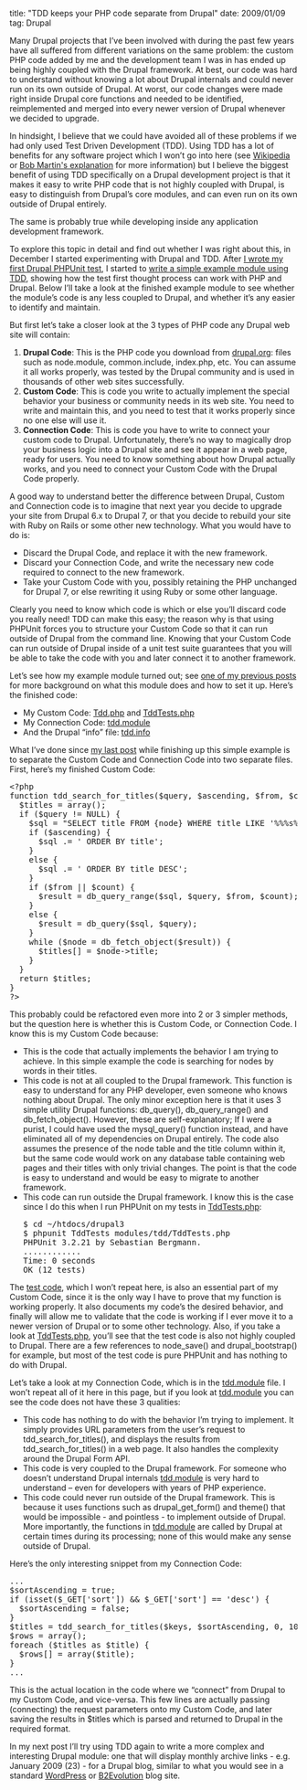 title: "TDD keeps your PHP code separate from Drupal"
date: 2009/01/09
tag: Drupal

<p>Many Drupal projects that I&rsquo;ve been involved with during the past few years have all suffered from different variations on the same problem: the custom PHP code added by me and the development team I was in has ended up being highly coupled with the Drupal framework. At best, our code was hard to understand without knowing a lot about Drupal internals and could never run on its own outside of Drupal. At worst, our code changes were made right inside Drupal core functions and needed to be identified, reimplemented and merged into every newer version of Drupal whenever we decided to upgrade.</p>
<p>In hindsight, I believe that we could have avoided all of these problems if we had only used Test Driven Development (TDD). Using TDD has a lot of benefits for any software project which I won&rsquo;t go into here (see <a href="http://en.wikipedia.org/wiki/Test-driven_development#Benefits">Wikipedia</a> or <a href="http://butunclebob.com/ArticleS.UncleBob.TheThreeRulesOfTdd">Bob Martin&#x27;s explanation</a> for more information) but I believe the biggest benefit of using TDD specifically on a Drupal development project is that it makes it easy to write PHP code that is not highly coupled with Drupal, is easy to distinguish from Drupal&rsquo;s core modules, and can even run on its own outside of Drupal entirely.</p>
<p>The same is probably true while developing inside any application development framework.</p>
<p>To explore this topic in detail and find out whether I was right about this, in December I started experimenting with Drupal and TDD. After <a href="http://patshaughnessy.net/2008/12/12/writing-your-first-phpunit-test-in-drupal">I wrote my first Drupal PHPUnit test</a>, I started to <a href="http://patshaughnessy.net/2008/12/19/using-tdd-to-write-a-drupal-module">write a simple example module using TDD</a>, showing how the test first thought process can work with PHP and Drupal. Below I&rsquo;ll take a look at the finished example module to see whether the module&rsquo;s code is any less coupled to Drupal, and whether it&rsquo;s any easier to identify and maintain.</p>
<p>But first let&rsquo;s take a closer look at the 3 types of PHP code any Drupal web site will contain:</p>
<ol>
  <li><b>Drupal Code</b>: This is the PHP code you download from <a href="http://drupal.org">drupal.org</a>: files such as node.module, common.include, index.php, etc. You can assume it all works properly, was tested by the Drupal community and is used in thousands of other web sites successfully.</li>
  <li><b>Custom Code</b>: This is code you write to actually implement the special behavior your business or community needs in its web site. You need to write and maintain this, and you need to test that it works properly since no one else will use it.</li>
  <li><b>Connection Code</b>: This is code you have to write to connect your custom code to Drupal. Unfortunately, there&rsquo;s no way to magically drop your business logic into a Drupal site and see it appear in a web page, ready for users. You need to know something about how Drupal actually works, and you need to connect your Custom Code with the Drupal Code properly.</li>
</ol>
<p>A good way to understand better the difference between Drupal, Custom and Connection code is to imagine that next year you decide to upgrade your site from Drupal 6.x to Drupal 7, or that you decide to rebuild your site with Ruby on Rails or some other new technology. What you would have to do is:</p>
<ul>
  <li>Discard the Drupal Code, and replace it with the new framework.</li>
  <li>Discard your Connection Code, and write the necessary new code required to connect to the new framework.</li>
  <li>Take your Custom Code with you, possibly retaining the PHP unchanged for Drupal 7, or else rewriting it using Ruby or some other language.</li>
</ul>
<p>Clearly you need to know which code is which or else you&rsquo;ll discard code you really need! TDD can make this easy; the reason why is that using PHPUnit forces you to structure your Custom Code so that it can run outside of Drupal from the command line. Knowing that your Custom Code can run outside of Drupal inside of a unit test suite guarantees that you will be able to take the code with you and later connect it to another framework.</p>
<p>Let&rsquo;s see how my example module turned out; see <a href="http://patshaughnessy.net/2008/12/9/example-drupal-module-to-use-for-tdd-demonstration">one of my previous posts</a> for more background on what this module does and how to set it up. Here&rsquo;s the finished code:</p>
<ul>
  <li>My Custom Code: <a href="http://patshaughnessy.net/assets/code/drupal-tdd-3/Tdd.php.txt">Tdd.php</a> and <a href="http://patshaughnessy.net/assets/code/drupal-tdd-3/TddTests.php.txt">TddTests.php</a></li>
  <li>My Connection Code: <a href="http://patshaughnessy.net/assets/code/drupal-tdd-3/tdd.module">tdd.module</a></li>
  <li>And the Drupal “info” file: <a href="http://patshaughnessy.net/assets/code/drupal-tdd-3/tdd.info">tdd.info</a></li>
</ul>
<p>What I&rsquo;ve done since <a href="http://patshaughnessy.net/2008/12/19/using-tdd-to-write-a-drupal-module">my last post</a> while finishing up this simple example is to separate the Custom Code and Connection Code into two separate files. First, here&rsquo;s my finished Custom Code:</p>
<pre>&lt;?php
function tdd_search_for_titles($query, $ascending, $from, $count) {
  $titles = array();
  if ($query != NULL) {
    $sql = &quot;SELECT title FROM {node} WHERE title LIKE &#x27;%%%s%%&#x27;&quot;;
    if ($ascending) {
      $sql .= &#x27; ORDER BY title&#x27;;
    }
    else {
      $sql .= &#x27; ORDER BY title DESC&#x27;;
    }
    if ($from || $count) {
      $result = db_query_range($sql, $query, $from, $count);
    }
    else {
      $result = db_query($sql, $query);
    }
    while ($node = db_fetch_object($result)) {
      $titles[] = $node-&gt;title;
    }
  }
  return $titles;
}
?&gt;</pre>
<p>This probably could be refactored even more into 2 or 3 simpler methods, but the question here is whether this is Custom Code, or Connection Code. I know this is my Custom Code because:</p>
<ul>
  <li>This is the code that actually implements the behavior I am trying to achieve. In this simple example the code is searching for nodes by words in their titles.</li>
  <li>This code is not at all coupled to the Drupal framework. This function is easy to understand for any PHP developer, even someone who knows nothing about Drupal. The only minor exception here is that it uses 3 simple utility Drupal functions: db_query(), db_query_range() and db_fetch_object(). However, these are self-explanatory; If I were a purist, I could have used the mysql_query() function instead, and have eliminated all of my dependencies on Drupal entirely. The code also assumes the presence of the node table and the title column within it, but the same code would work on any database table containing web pages and their titles with only trivial changes. The point is that the code is easy to understand and would be easy to migrate to another framework.</li>
  <li>This code can run outside the Drupal framework. I know this is the case since I do this when I run PHPUnit on my tests in <a href="http://patshaughnessy.net/assets/code/drupal-tdd-3/TddTests.php.txt">TddTests.php</a>:<pre>$ cd ~/htdocs/drupal3
$ phpunit TddTests modules/tdd/TddTests.php 
PHPUnit 3.2.21 by Sebastian Bergmann.
............
Time: 0 seconds
OK (12 tests)</pre></li>
</ul>
<p>The <a href="http://patshaughnessy.net/assets/code/drupal-tdd-3/TddTests.php.txt">test code</a>, which I won&rsquo;t repeat here, is also an essential part of my Custom Code, since it is the only way I have to prove that my function is working properly. It also documents my code&rsquo;s the desired behavior, and finally will allow me to validate that the code is working if I ever move it to a newer version of Drupal or to some other technology. Also, if you take a look at <a href="http://patshaughnessy.net/assets/code/drupal-tdd-3/TddTests.php.txt">TddTests.php</a>, you&rsquo;ll see that the test code is also not highly coupled to Drupal. There are a few references to node_save() and drupal_bootstrap() for example, but most of the test code is pure PHPUnit and has nothing to do with Drupal.</p>
<p>Let&rsquo;s take a look at my Connection Code, which is in the <a href="http://patshaughnessy.net/assets/code/drupal-tdd-3/tdd.module">tdd.module</a> file. I won&rsquo;t repeat all of it here in this page,  but if you look at <a href="http://patshaughnessy.net/assets/code/drupal-tdd-3/tdd.module">tdd.module</a> you can see the code does not have these 3 qualities:</p>
<ul>
  <li>This code has nothing to do with the behavior I&rsquo;m trying to implement. It simply provides URL parameters from the user&rsquo;s request to tdd_search_for_titles(), and displays the results from tdd_search_for_titles() in a web page. It also handles the complexity around the Drupal Form API.</li>
  <li>This code is very coupled to the Drupal framework. For someone who doesn&rsquo;t understand Drupal internals <a href="http://patshaughnessy.net/assets/code/drupal-tdd-3/tdd.module">tdd.module</a> is very hard to understand &ndash; even for developers with years of PHP experience.</li>
  <li>This code could never run outside of the Drupal framework. This is because it uses functions such as drupal_get_form() and theme() that would be impossible  - and pointless - to implement outside of Drupal. More importantly, the functions in <a href="http://patshaughnessy.net/assets/code/drupal-tdd-3/tdd.module">tdd.module</a> are called by Drupal at certain times during its processing; none of this would make any sense outside of Drupal.</li>
</ul>
<p>Here&rsquo;s the only interesting snippet from my Connection Code:</p>
<pre>...
$sortAscending = true;
if (isset($_GET[&#x27;sort&#x27;]) &amp;&amp; $_GET[&#x27;sort&#x27;] == &#x27;desc&#x27;) {
  $sortAscending = false;
}
$titles = tdd_search_for_titles($keys, $sortAscending, 0, 10);
$rows = array();
foreach ($titles as $title) {
  $rows[] = array($title);
}
...</pre>
<p>This is the actual location in the code where we &ldquo;connect&rdquo; from Drupal to my Custom Code, and vice-versa. This few lines are actually passing (connecting) the request parameters onto my Custom Code, and later saving the results in $titles which is parsed and returned to Drupal in the required format.</p>
<p>In my next post I&rsquo;ll try using TDD again to write a more complex and interesting Drupal module: one that will display monthly archive links - e.g. January 2009 (23) - for a Drupal blog, similar to what you would see in a standard <a href="http://wordpress.org/">WordPress</a> or <a href="http://b2evolution.net/">B2Evolution</a> blog site.</p>

